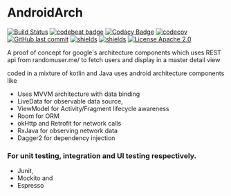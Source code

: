 # AndroidArch
[![Build Status](https://travis-ci.org/ir2pid/AndroidArch.svg?branch=master)](https://travis-ci.org/ir2pid/AndroidArch)
[![codebeat badge](https://codebeat.co/badges/68d49e3e-f69b-4b7f-b2ef-677ee44eb879)](https://codebeat.co/projects/github-com-ir2pid-androidarch-master)
[![Codacy Badge](https://api.codacy.com/project/badge/Grade/f5de87278efb4fa69d55ab3be7ba36a1)](https://www.codacy.com/app/ir2pid/AndroidArch?utm_source=github.com&amp;utm_medium=referral&amp;utm_content=ir2pid/AndroidArch&amp;utm_campaign=Badge_Grade)
[![codecov](https://codecov.io/gh/ir2pid/AndroidArch/branch/master/graph/badge.svg)](https://codecov.io/gh/ir2pid/AndroidArch)
</br>
[![GitHub last commit](https://img.shields.io/github/last-commit/ir2pid/AndroidArch.svg)]()
[![shields](https://img.shields.io/badge/minSdkVersion-15-orange.svg)]()
[![shields](https://img.shields.io/badge/targetSdkVersion-26-blue.svg)]()
[![License Apache 2.0](https://img.shields.io/badge/License-Apache%202.0-blue.svg?style=true)]()
</br>

A proof of concept for google's architecture components which uses REST api from randomuser.me/
to fetch users and display in a master detail view

coded in a mixture of kotlin and Java uses android architecture components like
- Uses MVVM architecture with data binding
- LiveData for observable data source,
- ViewModel for Activity/Fragment lifecycle awareness
- Room for ORM
- okHttp and Retrofit for network calls
- RxJava for observing network data
- Dagger2 for dependency injection

### For unit testing, integration and UI testing respectively.
- Junit,
- Mockito and
- Espresso

